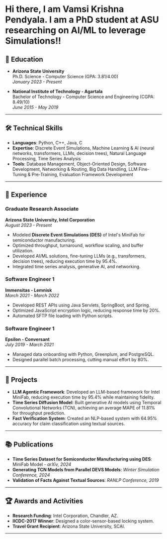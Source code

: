 # Hi there, I am Vamsi Krishna Pendyala. I am a PhD student at ASU researching on AI/ML to leverage Simulations!!
## 🏫 **Education**
- **Arizona State University**  
  Ph.D. Science - Computer Science (GPA: 3.81/4.00)  
  *January 2023 - Present*

- **National Institute of Technology - Agartala**  
  Bachelor of Technology - Computer Science and Engineering (CGPA: 8.49/10)  
  *June 2015 - May 2019*

---

## 🛠️ **Technical Skills**
- **Languages**: Python, C++, Java, C  
- **Expertise**: Discrete Event Simulations, Machine Learning & AI (neural networks, transformers, LLMs, decision trees), Natural Language Processing, Time Series Analysis  
- **Tools**: Database Management, Object-Oriented Design, Software Development, Networking & Routing, Big Data Handling, LLM Fine-Tuning & Pre-Training, Evaluation Framework Development  

---

## 💼 **Experience**

### **Graduate Research Associate**  
**Arizona State University, Intel Corporation**  
*August 2023 - Present*  
- Modeled **Discrete Event Simulations (DES)** of Intel's MiniFab for semiconductor manufacturing.  
- Optimized throughput, turnaround, workflow scaling, and buffer utilization.  
- Developed AI/ML solutions, fine-tuning LLMs (e.g., transformers, decision trees), reducing execution time by 95.4%.  
- Integrated time series analysis, generative AI, and networking.

### **Software Engineer 1**  
**Immensitas - Lemnisk**  
*March 2021 - March 2022*  
- Developed REST APIs using Java Servlets, SpringBoot, and Spring.  
- Optimized JavaScript encryption logic, reducing response time by 20%.  
- Automated SFTP file loading with Python scripts.  

### **Software Engineer 1**  
**Epsilon - Conversant**  
*July 2019 - March 2021*  
- Managed data onboarding with Python, Greenplum, and PostgreSQL.  
- Designed parallel batch processing, cutting manual effort by 80%.  

---

## 🔬 **Projects**
- **LLM Agentic Framework**: Developed an LLM-based framework for Intel MiniFab, reducing execution time by 95.4% while maintaining fidelity.  
- **Time Series Diffusion Model**: Built generative AI models using Temporal Convolutional Networks (TCN), achieving an average MAPE of 11.81% for throughput prediction.  
- **Fact Verification System**: Created an NLP-based system with 64.95% accuracy for claim classification using textual sources.  

---

## 📚 **Publications**
- **Time Series Dataset for Semiconductor Manufacturing using DES**: MiniFab Model - *arXiv, 2024*  
- **Generating TCN Models from Parallel DEVS Models**: *Winter Simulation Conference, 2024*  
- **Validation of Facts Against Textual Sources**: *RANLP Conference, 2019*

---

## 🏆 **Awards and Activities**
- **Research Funding**: Intel Corporation, Chandler, AZ.  
- **IICDC-2017 Winner**: Designed a color-sensor-based locking system.  
- **Travel Grant Recipient**: Arizona State University, SCAI.  

---
